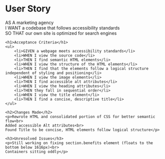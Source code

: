 <!DOCTYPE html>
<html lang="en-us">
<head>
    <meta charset="UTF-8">
    <title>First Assignment</title>
</head>
<body>
    <h1>User Story</h1>
    <p>AS A marketing agency<br>
    I WANT a codebase that follows accessibility standards<br>
    SO THAT our own site is optimized for search engines</p>

    <h1>Acceptance Criteria</h1>
    <ul>
        <li>GIVEN a webpage meets accessibility standards</li>
        <li>WHEN I view the source code</li>
        <li>THEN I find semantic HTML elements</li>
        <li>WHEN I view the structure of the HTML elements</li>
        <li>THEN I find that the elements follow a logical structure independent of styling and positioning</li>
        <li>WHEN I view the image elements</li>
        <li>THEN I find accessible alt attributes</li>
        <li>WHEN I view the heading attributes</li>
        <li>THEN they fall in sequential order</li>
        <li>WHEN I view the title element</li>
        <li>THEN I find a concise, descriptive title</li>
    </ul>

    <h2>Changes Made</h2>
    <p>Rewrote HTML and consolidated portion of CSS for better semantic flow<br>
    Added accessible Alt attributes<br>
    Found Title to be concise, HTML elements follow logical structure</p>

    <h3>Unresolved Issues</h3>
    <p>Still working on fixing section.benefits element (floats to the bottom below 1616px)<br>
    Containers sitting oddly</p>
</body>
</html>
